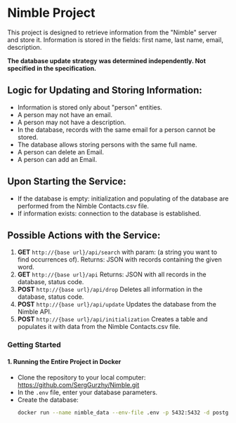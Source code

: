 # Nimble Project

This project is designed to retrieve information from the "Nimble" server and store it.
Information is stored in the fields: first name, last name, email, description.

**The database update strategy was determined independently. Not specified in the specification.**



## Logic for Updating and Storing Information:
- Information is stored only about "person" entities.
- A person may not have an email.
- A person may not have a description.
- In the database, records with the same email for a person cannot be stored.
- The database allows storing persons with the same full name.
- A person can delete an Email.
- A person can add an Email.

## Upon Starting the Service:
- If the database is empty: initialization and populating of the database are performed from the Nimble Contacts.csv file.
- If information exists: connection to the database is established.

## Possible Actions with the Service:

1. **GET**  `http://{base url}/api/search`  with param: (a string you want to find occurrences of). Returns: JSON with records containing the given word.
2. **GET**  `http://{base url}/api`       Returns: JSON with all records in the database, status code.
3. **POST** `http://{base url}/api/drop`  Deletes all information in the database, status code.
4. **POST** `http://{base url}/api/update`  Updates the database from the Nimble API.
5. **POST** `http://{base url}/api/initialization`  Creates a table and populates it with data from the Nimble Contacts.csv file.

### Getting Started

#### 1. Running the Entire Project in Docker

- Clone the repository to your local computer:
 https://github.com/SergGurzhy/Nimble.git
- In the `.env` file, enter your database parameters.
- Create the database:
  ```sh
  docker run --name nimble_data --env-file .env -p 5432:5432 -d postgres
